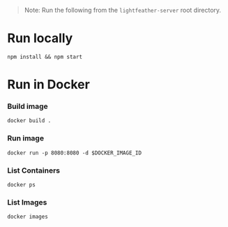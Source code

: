 
> Note: Run the following from the `lightfeather-server` root directory.

# Run locally

`npm install && npm start`

# Run in Docker

### Build image
`docker build .`
### Run image 
`docker run -p 8080:8080 -d $DOCKER_IMAGE_ID`
### List Containers
`docker ps`
### List Images
`docker images`
